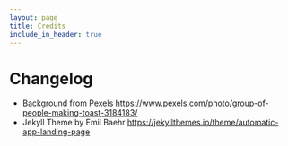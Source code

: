 ```yaml
---
layout: page
title: Credits
include_in_header: true
---
```


# Changelog

- Background from Pexels https://www.pexels.com/photo/group-of-people-making-toast-3184183/ 
- Jekyll Theme by Emil Baehr https://jekyllthemes.io/theme/automatic-app-landing-page